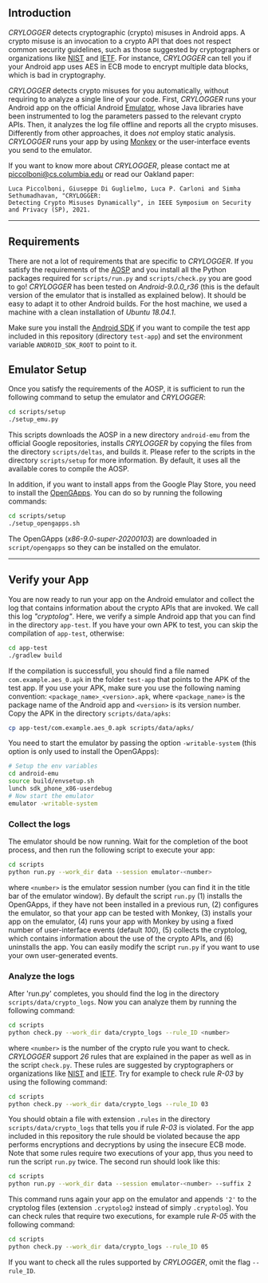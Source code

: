## Introduction

*CRYLOGGER* detects cryptographic (crypto) misuses in Android apps. A crypto misuse is an invocation to a crypto API that does not respect common security guidelines, such as those suggested by cryptographers or organizations like [NIST](https://www.nist.gov/) and [IETF](https://www.ietf.org/). For instance, *CRYLOGGER* can tell you if your Android app uses AES in ECB mode to encrypt multiple data blocks, which is bad in cryptography.

*CRYLOGGER* detects crypto misuses for you automatically, without requiring to analyze a single line of your code. First, *CRYLOGGER* runs your Android app on the official Android [Emulator](https://developer.android.com/studio/run/emulator), whose Java libraries have been instrumented to log the parameters passed to the relevant crypto APIs. Then, it analyzes the log file offline and reports all the crypto misuses.  Differently from other approaches, it does *not* employ static analysis. *CRYLOGGER* runs your app by using [Monkey](https://developer.android.com/studio/test/monkey) or the user-interface events you send to the emulator.

If you want to know more about *CRYLOGGER*, please contact me at
piccolboni@cs.columbia.edu or read our Oakland paper:

```
Luca Piccolboni, Giuseppe Di Guglielmo, Luca P. Carloni and Simha Sethumadhavan, "CRYLOGGER:
Detecting Crypto Misuses Dynamically", in IEEE Symposium on Security and Privacy (SP), 2021.
```

***

## Requirements

There are not a lot of requirements that are specific to *CRYLOGGER*. If you satisfy the requirements of the [AOSP](https://source.android.com/setup/build/requirements) and you install all the Python packages required for `scripts/run.py` and `scripts/check.py` you are good to go! *CRYLOGGER* has been tested on *Android-9.0.0_r36* (this is the default version of the emulator that is installed as explained below). It should be easy to adapt it to other Android builds. For the host machine, we used a machine with a clean installation of *Ubuntu 18.04.1*.

Make sure you install the [Android SDK](https://developer.android.com/studio) if you want to compile the test app included in this repository (directory `test-app`) and set the environment variable `ANDROID_SDK_ROOT` to point to it.

## Emulator Setup

Once you satisfy the requirements of the AOSP, it is sufficient to run the following command to setup the emulator and *CRYLOGGER*:

```bash
cd scripts/setup
./setup_emu.py
```

This scripts downloads the AOSP in a new directory `android-emu` from the official Google repositories, installs *CRYLOGGER* by copying the files from the directory `scripts/deltas`, and builds it. Please refer to the scripts in the directory `scripts/setup` for more information. By default, it uses all the available cores to compile the AOSP.

In addition, if you want to install apps from the Google Play Store, you need to install the [OpenGApps](https://github.com/opengapps/opengapps). You can do so by running the following commands:

```bash
cd scripts/setup
./setup_opengapps.sh
```

The OpenGApps (*x86-9.0-super-20200103*) are downloaded in `script/opengapps` so they can be installed on the emulator.

***

## Verify your App

You are now ready to run your app on the Android emulator and collect the log that contains information about the crypto APIs that are invoked. We call this log *"cryptolog"*. Here, we verify a simple Android app that you can find in the directory `app-test`. If you have your own APK to test, you can skip the compilation of `app-test`, otherwise:

```bash
cd app-test
./gradlew build
```

If the compilation is successfull, you should find a file named `com.example.aes_0.apk` in the folder `test-app` that points to the APK of the test app. If you use your APK, make sure you use the following naming convention: `<package_name>_<version>.apk`, where `<package_name>` is the package name of the Android app and `<version>` is its version number. Copy the APK in the directory `scripts/data/apks`:

```bash
cp app-test/com.example.aes_0.apk scripts/data/apks/
```

You need to start the emulator by passing the option `-writable-system` (this option is only used to install the OpenGApps):

```bash
# Setup the env variables
cd android-emu
source build/envsetup.sh
lunch sdk_phone_x86-userdebug
# Now start the emulator
emulator -writable-system
```

### Collect the logs

The emulator should be now running. Wait for the completion of the boot process, and then run the following script to execute your app:

```bash
cd scripts
python run.py --work_dir data --session emulator-<number>
```

where `<number>` is the emulator session number (you can find it in the title bar of the emulator window). By default the script `run.py` (1) installs the OpenGApps, if they have not been installed in a previous run, (2) configures the  emulator, so that your app can be tested with Monkey, (3) installs your app on the emulator, (4) runs your app with Monkey by using a fixed number of user-interface events (default *100*), (5) collects the cryptolog, which contains information about the use of the crypto APIs, and (6) uninstalls the app. You can easily modify the script `run.py` if you want to use your own user-generated events.

### Analyze the logs

After 'run.py' completes, you should find the log in the directory `scripts/data/crypto_logs`. Now you can analyze them by running the following command:

```bash
cd scripts
python check.py --work_dir data/crypto_logs --rule_ID <number>
```

where `<number>` is the number of the crypto rule you want to check. *CRYLOGGER* support *26* rules that are explained in the paper as well as in the script `check.py`. These rules are suggested by cryptographers or organizations like [NIST](https://www.nist.gov/) and [IETF](https://www.ietf.org/). Try for example to check rule *R-03* by using the following command:

```bash
cd scripts
python check.py --work_dir data/crypto_logs --rule_ID 03
```

You should obtain a file with extension `.rules` in the directory `scripts/data/crypto_logs` that tells you if rule *R-03* is violated. For the app included in this repository the rule should be violated because the app performs encryptions and decryptions by using the insecure ECB mode. Note that some rules require two executions of your app, thus you need to run the script `run.py` twice. The second run should look like this:

```bash
cd scripts
python run.py --work_dir data --session emulator-<number> --suffix 2
```

This command runs again your app on the emulator and appends `'2'` to the cryptolog files (extension `.cryptolog2` instead of simply `.cryptolog`). You can check rules that require two executions, for example rule *R-05* with the following command:

```bash
cd scripts
python check.py --work_dir data/crypto_logs --rule_ID 05
```

If you want to check all the rules supported by *CRYLOGGER*, omit the flag `--rule_ID`.

